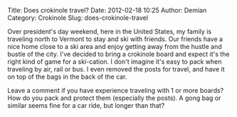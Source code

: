 Title: Does crokinole travel?
Date: 2012-02-18 10:25
Author: Demian
Category: Crokinole
Slug: does-crokinole-travel

Over president's day weekend, here in the United States, my family is
traveling north to Vermont to stay and ski with friends. Our friends
have a nice home close to a ski area and enjoy getting away from the
hustle and bustle of the city. I've decided to bring a crokinole board
and expect it's the right kind of game for a ski-cation. I don't imagine
it's easy to pack when traveling by air, rail or bus. I even removed the
posts for travel, and have it on top of the bags in the back of the car.

Leave a comment if you have experience traveling with 1 or more boards?
How do you pack and protect them (especially the posts). A gong bag or
similar seems fine for a car ride, but longer than that?
